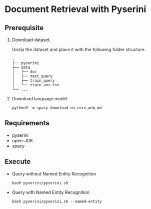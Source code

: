 # Document Retrieval with Pyserini

## Prerequisite

1. Download dataset.

    Unzip the dataset and place it with the following folder structure.

    ```
    .
    ├── pyserini
    ├── data
    │   ├── doc
    │   ├── test_query
    │   ├── train_query
    │   └── train_ans.csv
    └── ...
    ```

2. Download language model.
    ```
    python3 -m spacy download en_core_web_md
    ```

## Requirements

* pyserini
* open-JDK
* spacy

## Execute

* Query without Named Entity Recognition

    ```
    bash pyserini/pyserini.sh
    ```

* Query with Named Entity Recognition

    ```
    bash pyserini/pyserini.sh --named-entity
    ```